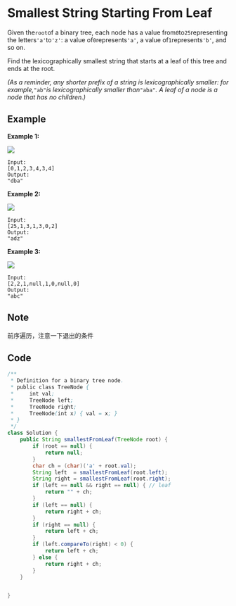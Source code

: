 # Smallest String Starting From Leaf

Given the`root`of a binary tree, each node has a value from`0`to`25`representing the letters`'a'`to`'z'`: a value of`0`represents`'a'`, a value of`1`represents`'b'`, and so on.

Find the lexicographically smallest string that starts at a leaf of this tree and ends at the root.

_(As a reminder, any shorter prefix of a string is lexicographically smaller: for example,_`"ab"`_is lexicographically smaller than_`"aba"`_. A leaf of a node is a node that has no children.)_

## Example

**Example 1:**

![](https://assets.leetcode.com/uploads/2019/01/30/tree1.png)

```
Input: 
[0,1,2,3,4,3,4]
Output: 
"dba"
```

**Example 2:**

![](https://assets.leetcode.com/uploads/2019/01/30/tree2.png)

```
Input: 
[25,1,3,1,3,0,2]
Output: 
"adz"
```

**Example 3:**

![](https://assets.leetcode.com/uploads/2019/02/01/tree3.png)

```
Input: 
[2,2,1,null,1,0,null,0]
Output: 
"abc"
```

## Note

前序遍历，注意一下退出的条件

## Code

```java
/**
 * Definition for a binary tree node.
 * public class TreeNode {
 *     int val;
 *     TreeNode left;
 *     TreeNode right;
 *     TreeNode(int x) { val = x; }
 * }
 */
class Solution {
    public String smallestFromLeaf(TreeNode root) {
        if (root == null) {
            return null;
        }
        char ch = (char)('a' + root.val);
        String left  = smallestFromLeaf(root.left);
        String right = smallestFromLeaf(root.right);
        if (left == null && right == null) { // leaf
            return "" + ch;
        }
        if (left == null) {
            return right + ch;
        }
        if (right == null) {
            return left + ch;
        }
        if (left.compareTo(right) < 0) {
            return left + ch;
        } else {
            return right + ch;
        }
    }


}
```

